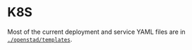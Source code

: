 
# K8S

Most of the current deployment and service YAML files are in [`./openstad/templates`](./openstad/templates).